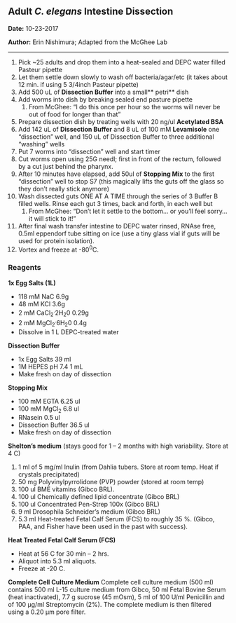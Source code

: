 ## Adult *C. elegans* Intestine Dissection

**Date:** 10-23-2017

**Author:** Erin Nishimura; Adapted from the McGhee Lab

---

1. Pick ~25 adults and drop them into a heat-sealed and DEPC water filled Pasteur pipette
2. Let them settle down slowly to wash off bacteria/agar/etc (it takes about 12 min. if using 5 3/4inch Pasteur pipette)
3. Add 500 uL of **Dissection Buffer** into a small** petri** dish
4. Add worms into dish by breaking sealed end pasture pipette
   1. From McGhee: “I do this once per hour so the worms will never be out of food for longer than that”
5. Prepare dissection dish by treating wells with 20 ng/ul **Acetylated BSA** 
6. Add 142 uL of **Dissection Buffer** and 8 uL of 100 mM **Levamisole** one “dissection” well, and 150 uL of Dissection Buffer to three additional “washing” wells
7. Put 7 worms into “dissection” well and start timer
8. Cut worms open using 25G needl; first in front of the rectum, followed by a cut just behind the pharynx. 
9. After 10 minutes have elapsed, add 50ul of **Stopping Mix** to the first “dissection” well to stop S7 (this magically lifts the guts off the glass so they don’t really stick anymore)
10. Wash dissected guts ONE AT A TIME through the series of 3 Buffer B filled wells. Rinse each gut 3 times, back and forth, in each well but
      1. From McGhee: “Don’t let it settle to the bottom… or you’ll feel sorry…it will stick to it!”
11. After final wash transfer intestine to DEPC water rinsed, RNAse free, 0.5ml eppendorf tube sitting on ice (use a tiny glass vial if guts will be used for protein isolation). 
12. Vortex and freeze at -80<sup>0</sup>C.


### Reagents

**1x Egg Salts (1L)**
- 118 mM  NaC			6.9g
- 48 mM  KCl			3.6g
- 2 mM CaCl<sub>2</sub><sup>.</sup>2H<sub>2</sub>0		0.29g
- 2 mM MgCl<sub>2</sub><sup>.</sup>6H<sub>2</sub>0		0.4g
- Dissolve in 1 L DEPC-treated water 

**Dissection Buffer**
- 1x Egg Salts			39 ml
- 1M HEPES pH 7.4		1 mL
- Make fresh on day of dissection

**Stopping Mix**
- 100 mM EGTA			6.25 ul
- 100 mM MgCl<sub>2</sub>			6.8 ul
- RNasein			0.5 ul
- Dissection Buffer		36.5 ul  
- Make fresh on day of dissection

**Shelton’s medium** (stays good for 1 – 2 months with high variability. Store at 4 C)
1. 1 ml of 5 mg/ml Inulin (from Dahlia tubers. Store at room temp. Heat if crystals precipitated)
2. 50 mg Polyvinylpyrrolidone (PVP) powder (stored at room temp)
3. 100 ul BME vitamins (Gibco BRL).
4. 100 ul Chemically defined lipid concentrate (Gibco BRL)
5. 100 ul Concentrated Pen-Strep 100x (Gibco BRL)
6. 9 ml Drosophila Schneider’s medium (Gibco BRL)
7. 5.3 ml Heat-treated Fetal Calf Serum (FCS) to roughly 35 %. (Gibco, PAA, and Fisher have been used in the past with success).

**Heat Treated Fetal Calf Serum (FCS)**
- Heat at 56 C for 30 min – 2 hrs.
- Aliquot into 5.3 ml aliquots.
- Freeze at -20 C.

**Complete Cell Culture Medium**
Complete cell culture medium (500 ml) contains 500 ml L-15 culture medium from Gibco, 50 ml Fetal Bovine Serum (heat inactivated), 7.7 g sucrose (45 mOsm), 5 ml of 100 U/ml Penicillin and of 100 μg/ml Streptomycin (2%). The complete medium is then filtered using a 0.20 μm pore filter.
